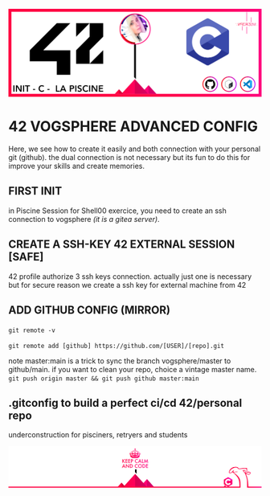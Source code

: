 ![Cover](https://github.com/nephcode/42-nephcode/blob/main/.github/images/readmeHeader42.png)

# 42 VOGSPHERE ADVANCED CONFIG 
Here, we see how to create it easily and both connection with your personal git (github). 
the dual connection is not necessary but its fun to do this for improve your skills and create memories.

## FIRST INIT 
in Piscine Session for Shell00 exercice, you need to create an ssh connection to vogsphere *(it is a gitea server)*. 

## CREATE A SSH-KEY 42 EXTERNAL SESSION [SAFE]
42 profile authorize 3 ssh keys connection.
actually just one is necessary but for secure reason we create a ssh key for external machine from 42

## ADD GITHUB CONFIG (MIRROR) 
`git remote -v`

`git remote add [github] https://github.com/[USER]/[repo].git`

note master:main is a trick to sync the branch vogsphere/master to github/main. if you want to clean your repo, choice a vintage master name.
`git push origin master && git push github master:main`

## .gitconfig to build a perfect ci/cd 42/personal repo
underconstruction for pisciners, retryers and students

![Cover](https://github.com/nephcode/42-nephcode/blob/main/.github/images/readmeFooter42.png)
